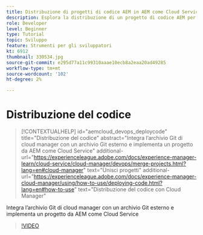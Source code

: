 ```yaml
---
title: Distribuzione di progetti di codice AEM in AEM come Cloud Service
description: Esplora la distribuzione di un progetto di codice AEM per AEM come Cloud Service utilizzando Cloud Manager.
role: Developer
level: Beginner
type: Tutorial
topic: Sviluppo
feature: Strumenti per gli sviluppatori
kt: 6912
thumbnail: 330534.jpg
source-git-commit: e295d77a11c99310aaae10ecb8a2eaa20ad49285
workflow-type: tm+mt
source-wordcount: '102'
ht-degree: 2%

---
```



# Distribuzione del codice

>[!CONTEXTUALHELP]
>id="aemcloud_devops_deploycode"
>title="Distribuzione del codice"
>abstract="Integra l’archivio Git di cloud manager con un archivio Git esterno e implementa un progetto da AEM come Cloud Service"
>additional-url="https://experienceleague.adobe.com/docs/experience-manager-learn/cloud-service/cloud-manager/devops/merge-projects.html?lang=en#cloud-manager" text="Unisci progetti"
>additional-url="https://experienceleague.adobe.com/docs/experience-manager-cloud-manager/using/how-to-use/deploying-code.html?lang=en#how-to-use" text="Distribuzione del codice con Cloud Manager"

Integra l’archivio Git di cloud manager con un archivio Git esterno e implementa un progetto da AEM come Cloud Service

>[!VIDEO](https://video.tv.adobe.com/v/330534/?quality=12&learn=on)
